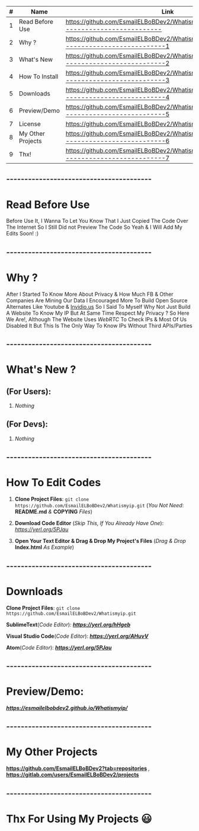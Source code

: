 | #  | Name | Link |
| ------------- | ------------- | ------------- |
| 1  | Read Before Use  | https://github.com/EsmailELBoBDev2/Whatismyip#----------------------------------------  |
| 2  | Why ?  | https://github.com/EsmailELBoBDev2/Whatismyip#-----------------------------------------1  |
| 3  | What's New  | https://github.com/EsmailELBoBDev2/Whatismyip#-----------------------------------------2  |
| 4  | How To Install| https://github.com/EsmailELBoBDev2/Whatismyip#-----------------------------------------3  |
| 5  | Downloads  | https://github.com/EsmailELBoBDev2/Whatismyip#-----------------------------------------4  |
| 6  | Preview/Demo  | https://github.com/EsmailELBoBDev2/Whatismyip#-----------------------------------------5  |
| 7  | License  | https://github.com/EsmailELBoBDev2/Whatismyip/blob/master/COPYING |
| 8  | My Other Projects  | https://github.com/EsmailELBoBDev2/Whatismyip#-----------------------------------------6  |
| 9  | Thx!  | https://github.com/EsmailELBoBDev2/Whatismyip#-----------------------------------------7  |
## ----------------------------------------
# Read Before Use
Before Use It, I Wanna To Let You Know That I Just Copied The Code Over The Internet So I Still Did not Preview The Code So Yeah & I Will Add My Edits Soon! :)
## ----------------------------------------
# Why ?
After I Started To Know More About Privacy & How Much FB & Other Companies Are Mining Our Data I Encouraged More To Build Open Source Alternates Like Youtube & [Invidio.us](https://github.com/omarroth/invidious) 
So I Said To Myself Why Not Just Build A Website To Know My IP But At Same Time Respect My Privacy ? So Here We Are!, 
Although The Website Uses *WebRTC* To Check IPs & Most Of Us Disabled It But This Is The Only Way To Know IPs Without Third APIs/Parties
## ----------------------------------------
# What's New ?                      
## (For Users): 
1. *Nothing*
## (For Devs): 
1. *Nothing*
## ----------------------------------------
# How To Edit Codes
1. **Clone Project Files**: `git clone https://github.com/EsmailELBoBDev2/Whatismyip.git` (*You Not Need*: **README.md** *&* **COPYING** *Files*)

2. **Download Code Editor** (*Skip This, If You Already Have One*): *https://yerl.org/5PJau*

3. **Open Your Text Editor & Drag & Drop My Project's Files** (*Drag & Drop* **Index.html** *As Example*)
## ----------------------------------------
# Downloads
**Clone Project Files**: `git clone https://github.com/EsmailELBoBDev2/Whatismyip.git`

**SublimeText**(*Code Editor*): ***https://yerl.org/hHgeb***

**Visual Studio Code**(*Code Editor*): ***https://yerl.org/AHuvV***

**Atom**(*Code Editor*): ***https://yerl.org/5PJau***
## ----------------------------------------
# Preview/Demo:
***https://esmailelbobdev2.github.io/Whatismyip/***
## ----------------------------------------
# My Other Projects
**https://github.com/EsmailELBoBDev2?tab=repositories** *,* **https://gitlab.com/users/EsmailELBoBDev2/projects**
## ----------------------------------------
# Thx For Using My Projects :smiley:
